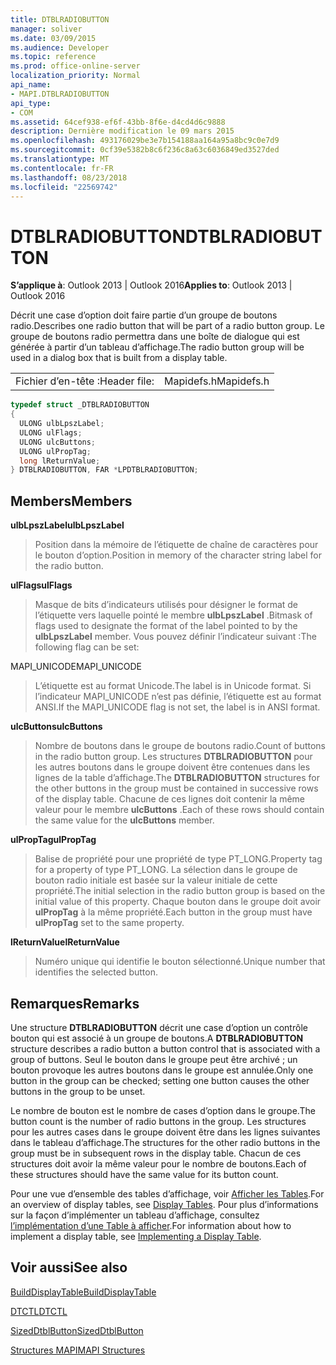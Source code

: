 ```yaml
---
title: DTBLRADIOBUTTON
manager: soliver
ms.date: 03/09/2015
ms.audience: Developer
ms.topic: reference
ms.prod: office-online-server
localization_priority: Normal
api_name:
- MAPI.DTBLRADIOBUTTON
api_type:
- COM
ms.assetid: 64cef938-ef6f-43bb-8f6e-d4cd4d6c9888
description: Dernière modification le 09 mars 2015
ms.openlocfilehash: 493176029be3e7b154188aa164a95a8bc9c0e7d9
ms.sourcegitcommit: 0cf39e5382b8c6f236c8a63c6036849ed3527ded
ms.translationtype: MT
ms.contentlocale: fr-FR
ms.lasthandoff: 08/23/2018
ms.locfileid: "22569742"
---
```

# <a name="dtblradiobutton"></a><span data-ttu-id="1f34d-103">DTBLRADIOBUTTON</span><span class="sxs-lookup"><span data-stu-id="1f34d-103">DTBLRADIOBUTTON</span></span>

  
  
<span data-ttu-id="1f34d-104">**S’applique à**: Outlook 2013 | Outlook 2016</span><span class="sxs-lookup"><span data-stu-id="1f34d-104">**Applies to**: Outlook 2013 | Outlook 2016</span></span> 
  
<span data-ttu-id="1f34d-105">Décrit une case d’option doit faire partie d’un groupe de boutons radio.</span><span class="sxs-lookup"><span data-stu-id="1f34d-105">Describes one radio button that will be part of a radio button group.</span></span> <span data-ttu-id="1f34d-106">Le groupe de boutons radio permettra dans une boîte de dialogue qui est générée à partir d’un tableau d’affichage.</span><span class="sxs-lookup"><span data-stu-id="1f34d-106">The radio button group will be used in a dialog box that is built from a display table.</span></span>
  
|||
|:-----|:-----|
|<span data-ttu-id="1f34d-107">Fichier d’en-tête :</span><span class="sxs-lookup"><span data-stu-id="1f34d-107">Header file:</span></span>  <br/> |<span data-ttu-id="1f34d-108">Mapidefs.h</span><span class="sxs-lookup"><span data-stu-id="1f34d-108">Mapidefs.h</span></span>  <br/> |
   
```cpp
typedef struct _DTBLRADIOBUTTON
{
  ULONG ulbLpszLabel;
  ULONG ulFlags;
  ULONG ulcButtons;
  ULONG ulPropTag;
  long lReturnValue;
} DTBLRADIOBUTTON, FAR *LPDTBLRADIOBUTTON;

```

## <a name="members"></a><span data-ttu-id="1f34d-109">Members</span><span class="sxs-lookup"><span data-stu-id="1f34d-109">Members</span></span>

 <span data-ttu-id="1f34d-110">**ulbLpszLabel**</span><span class="sxs-lookup"><span data-stu-id="1f34d-110">**ulbLpszLabel**</span></span>
  
> <span data-ttu-id="1f34d-111">Position dans la mémoire de l’étiquette de chaîne de caractères pour le bouton d’option.</span><span class="sxs-lookup"><span data-stu-id="1f34d-111">Position in memory of the character string label for the radio button.</span></span>
    
 <span data-ttu-id="1f34d-112">**ulFlags**</span><span class="sxs-lookup"><span data-stu-id="1f34d-112">**ulFlags**</span></span>
  
> <span data-ttu-id="1f34d-113">Masque de bits d’indicateurs utilisés pour désigner le format de l’étiquette vers laquelle pointé le membre **ulbLpszLabel** .</span><span class="sxs-lookup"><span data-stu-id="1f34d-113">Bitmask of flags used to designate the format of the label pointed to by the **ulbLpszLabel** member.</span></span> <span data-ttu-id="1f34d-114">Vous pouvez définir l’indicateur suivant :</span><span class="sxs-lookup"><span data-stu-id="1f34d-114">The following flag can be set:</span></span> 
    
<span data-ttu-id="1f34d-115">MAPI_UNICODE</span><span class="sxs-lookup"><span data-stu-id="1f34d-115">MAPI_UNICODE</span></span> 
  
> <span data-ttu-id="1f34d-116">L’étiquette est au format Unicode.</span><span class="sxs-lookup"><span data-stu-id="1f34d-116">The label is in Unicode format.</span></span> <span data-ttu-id="1f34d-117">Si l’indicateur MAPI_UNICODE n’est pas définie, l’étiquette est au format ANSI.</span><span class="sxs-lookup"><span data-stu-id="1f34d-117">If the MAPI_UNICODE flag is not set, the label is in ANSI format.</span></span>
    
 <span data-ttu-id="1f34d-118">**ulcButtons**</span><span class="sxs-lookup"><span data-stu-id="1f34d-118">**ulcButtons**</span></span>
  
> <span data-ttu-id="1f34d-119">Nombre de boutons dans le groupe de boutons radio.</span><span class="sxs-lookup"><span data-stu-id="1f34d-119">Count of buttons in the radio button group.</span></span> <span data-ttu-id="1f34d-120">Les structures **DTBLRADIOBUTTON** pour les autres boutons dans le groupe doivent être contenues dans les lignes de la table d’affichage.</span><span class="sxs-lookup"><span data-stu-id="1f34d-120">The **DTBLRADIOBUTTON** structures for the other buttons in the group must be contained in successive rows of the display table.</span></span> <span data-ttu-id="1f34d-121">Chacune de ces lignes doit contenir la même valeur pour le membre **ulcButtons** .</span><span class="sxs-lookup"><span data-stu-id="1f34d-121">Each of these rows should contain the same value for the **ulcButtons** member.</span></span> 
    
 <span data-ttu-id="1f34d-122">**ulPropTag**</span><span class="sxs-lookup"><span data-stu-id="1f34d-122">**ulPropTag**</span></span>
  
> <span data-ttu-id="1f34d-123">Balise de propriété pour une propriété de type PT_LONG.</span><span class="sxs-lookup"><span data-stu-id="1f34d-123">Property tag for a property of type PT_LONG.</span></span> <span data-ttu-id="1f34d-124">La sélection dans le groupe de bouton radio initiale est basée sur la valeur initiale de cette propriété.</span><span class="sxs-lookup"><span data-stu-id="1f34d-124">The initial selection in the radio button group is based on the initial value of this property.</span></span> <span data-ttu-id="1f34d-125">Chaque bouton dans le groupe doit avoir **ulPropTag** à la même propriété.</span><span class="sxs-lookup"><span data-stu-id="1f34d-125">Each button in the group must have **ulPropTag** set to the same property.</span></span> 
    
 <span data-ttu-id="1f34d-126">**lReturnValue**</span><span class="sxs-lookup"><span data-stu-id="1f34d-126">**lReturnValue**</span></span>
  
> <span data-ttu-id="1f34d-127">Numéro unique qui identifie le bouton sélectionné.</span><span class="sxs-lookup"><span data-stu-id="1f34d-127">Unique number that identifies the selected button.</span></span>
    
## <a name="remarks"></a><span data-ttu-id="1f34d-128">Remarques</span><span class="sxs-lookup"><span data-stu-id="1f34d-128">Remarks</span></span>

<span data-ttu-id="1f34d-129">Une structure **DTBLRADIOBUTTON** décrit une case d’option un contrôle bouton qui est associé à un groupe de boutons.</span><span class="sxs-lookup"><span data-stu-id="1f34d-129">A **DTBLRADIOBUTTON** structure describes a radio button a button control that is associated with a group of buttons.</span></span> <span data-ttu-id="1f34d-130">Seul le bouton dans le groupe peut être archivé ; un bouton provoque les autres boutons dans le groupe est annulée.</span><span class="sxs-lookup"><span data-stu-id="1f34d-130">Only one button in the group can be checked; setting one button causes the other buttons in the group to be unset.</span></span> 
  
<span data-ttu-id="1f34d-131">Le nombre de bouton est le nombre de cases d’option dans le groupe.</span><span class="sxs-lookup"><span data-stu-id="1f34d-131">The button count is the number of radio buttons in the group.</span></span> <span data-ttu-id="1f34d-132">Les structures pour les autres cases dans le groupe doivent être dans les lignes suivantes dans le tableau d’affichage.</span><span class="sxs-lookup"><span data-stu-id="1f34d-132">The structures for the other radio buttons in the group must be in subsequent rows in the display table.</span></span> <span data-ttu-id="1f34d-133">Chacun de ces structures doit avoir la même valeur pour le nombre de boutons.</span><span class="sxs-lookup"><span data-stu-id="1f34d-133">Each of these structures should have the same value for its button count.</span></span>
  
<span data-ttu-id="1f34d-134">Pour une vue d’ensemble des tables d’affichage, voir [Afficher les Tables](display-tables.md).</span><span class="sxs-lookup"><span data-stu-id="1f34d-134">For an overview of display tables, see [Display Tables](display-tables.md).</span></span> <span data-ttu-id="1f34d-135">Pour plus d’informations sur la façon d’implémenter un tableau d’affichage, consultez [l’implémentation d’une Table à afficher](display-table-implementation.md).</span><span class="sxs-lookup"><span data-stu-id="1f34d-135">For information about how to implement a display table, see [Implementing a Display Table](display-table-implementation.md).</span></span>
  
## <a name="see-also"></a><span data-ttu-id="1f34d-136">Voir aussi</span><span class="sxs-lookup"><span data-stu-id="1f34d-136">See also</span></span>



[<span data-ttu-id="1f34d-137">BuildDisplayTable</span><span class="sxs-lookup"><span data-stu-id="1f34d-137">BuildDisplayTable</span></span>](builddisplaytable.md)
  
[<span data-ttu-id="1f34d-138">DTCTL</span><span class="sxs-lookup"><span data-stu-id="1f34d-138">DTCTL</span></span>](dtctl.md)
  
[<span data-ttu-id="1f34d-139">SizedDtblButton</span><span class="sxs-lookup"><span data-stu-id="1f34d-139">SizedDtblButton</span></span>](sizeddtblbutton.md)


[<span data-ttu-id="1f34d-140">Structures MAPI</span><span class="sxs-lookup"><span data-stu-id="1f34d-140">MAPI Structures</span></span>](mapi-structures.md)

